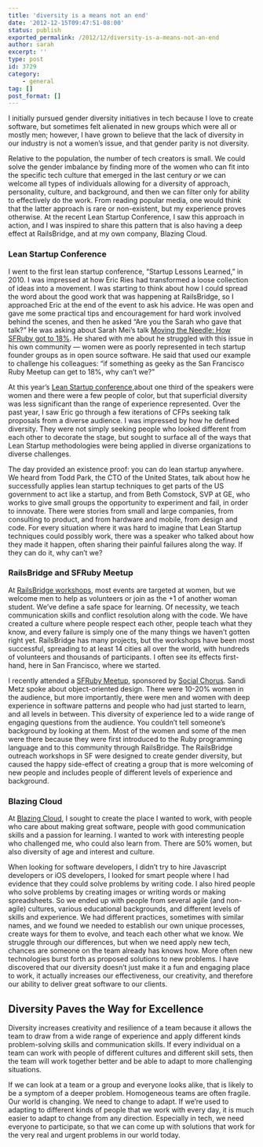 ```yaml
---
title: 'diversity is a means not an end'
date: '2012-12-15T09:47:51-08:00'
status: publish
exported_permalink: /2012/12/diversity-is-a-means-not-an-end
author: sarah
excerpt: ''
type: post
id: 3729
category:
    - general
tag: []
post_format: []
---
```

I initially pursued gender diversity initiatives in tech because I love to create software, but sometimes felt alienated in new groups which were all or mostly men; however, I have grown to believe that the lack of diversity in our industry is not a women’s issue, and that gender parity is not diversity.

Relative to the population, the number of tech creators is small. We could solve the gender imbalance by finding more of the women who can fit into the specific tech culture that emerged in the last century *or* we can welcome all types of individuals allowing for a diversity of approach, personality, culture, and background, and then we can filter only for ability to effectively do the work. From reading popular media, one would think that the latter approach is rare or non-existent, but my experience proves otherwise. At the recent Lean Startup Conference, I saw this approach in action, and I was inspired to share this pattern that is also having a deep effect at RailsBridge, and at my own company, Blazing Cloud.

### Lean Startup Conference

I went to the first lean startup conference, “Startup Lessons Learned,” in 2010. I was impressed at how Eric Ries had transformed a loose collection of ideas into a movement. I was starting to think about how I could spread the word about the good work that was happening at RailsBridge, so I approached Eric at the end of the event to ask his advice. He was open and gave me some practical tips and encouragement for hard work involved behind the scenes, and then he asked “Are you the Sarah who gave that talk?” He was asking about Sarah Mei’s talk [Moving the Needle: How SFRuby got to 18%](http://www.sarahmei.com/blog/2010/02/20/scale-8x-slides-posted/). He shared with me about he struggled with this issue in his own community — women were as poorly represented in tech startup founder groups as in open source software. He said that used our example to challenge his colleagues: “if something as geeky as the San Francisco Ruby Meetup can get to 18%, why can’t we?”

At this year’s [Lean Startup conference,](http://leanstartup.co/)about one third of the speakers were women and there were a few people of color, but that superficial diversity was less significant than the range of experience represented. Over the past year, I saw Eric go through a few iterations of CFPs seeking talk proposals from a diverse audience. I was impressed by how he defined diversity. They were not simply seeking people who looked different from each other to decorate the stage, but sought to surface all of the ways that Lean Startup methodologies were being applied in diverse organizations to diverse challenges.

The day provided an existence proof: you can do lean startup anywhere. We heard from Todd Park, the CTO of the United States, talk about how he successfully applies lean startup techniques to get parts of the US government to act like a startup, and from Beth Comstock, SVP at GE, who works to give small groups the opportunity to experiment and fail, in order to innovate. There were stories from small and large companies, from consulting to product, and from hardware and mobile, from design and code. For every situation where it was hard to imagine that Lean Startup techniques could possibly work, there was a speaker who talked about how they made it happen, often sharing their painful failures along the way. If they can do it, why can’t we?

### RailsBridge and SFRuby Meetup

At [RailsBridge workshops](http://workshops.railsbridge.org), most events are targeted at women, but we welcome men to help as volunteers or join as the +1 of another woman student. We’ve define a safe space for learning. Of necessity, we teach communication skills and conflict resolution along with the code. We have created a culture where people respect each other, people teach what they know, and every failure is simply one of the many things we haven’t gotten right yet. RailsBridge has many projects, but the workshops have been most successful, spreading to at least 14 cities all over the world, with hundreds of volunteers and thousands of participants. I often see its effects first-hand, here in San Francisco, where we started.

I recently attended a [SFRuby Meetup](http://www.sfruby.info/), sponsored by [Social Chorus](http://socialchorus.com/). Sandi Metz spoke about object-oriented design. There were 10-20% women in the audience, but more importantly, there were men and women with deep experience in software patterns and people who had just started to learn, and all levels in between. This diversity of experience led to a wide range of engaging questions from the audience. You couldn’t tell someone’s background by looking at them. Most of the women and some of the men were there because they were first introduced to the Ruby programming language and to this community through RailsBridge. The RailsBridge outreach workshops in SF were designed to create gender diversity, but caused the happy side-effect of creating a group that is more welcoming of new people and includes people of different levels of experience and background.

### Blazing Cloud

At [Blazing Cloud](http://blazingcloud.net), I sought to create the place I wanted to work, with people who care about making great software, people with good communication skills and a passion for learning. I wanted to work with interesting people who challenged me, who could also learn from. There are 50% women, but also diversity of age and interest and culture.

When looking for software developers, I didn’t try to hire Javascript developers or iOS developers, I looked for smart people where I had evidence that they could solve problems by writing code. I also hired people who solve problems by creating images or writing words or making spreadsheets. So we ended up with people from several agile (and non-agile) cultures, various educational backgrounds, and different levels of skills and experience. We had different practices, sometimes with similar names, and we found we needed to establish our own unique processes, create ways for them to evolve, and teach each other what we know. We struggle through our differences, but when we need apply new tech, chances are someone on the team already has knows how. More often new technologies burst forth as proposed solutions to new problems. I have discovered that our diversity doesn’t just make it a fun and engaging place to work, it actually increases our effectiveness, our creativity, and therefore our ability to deliver great software to our clients.

Diversity Paves the Way for Excellence
--------------------------------------

Diversity increases creativity and resilience of a team because it allows the team to draw from a wide range of experience and apply different kinds problem-solving skills and communication skills. If every individual on a team can work with people of different cultures and different skill sets, then the team will work together better and be able to adapt to more challenging situations.

If we can look at a team or a group and everyone looks alike, that is likely to be a symptom of a deeper problem. Homogeneous teams are often fragile. Our world is changing. We need to change to adapt. If we’re used to adapting to different kinds of people that we work with every day, it is much easier to adapt to change from any direction. Especially in tech, we need everyone to participate, so that we can come up with solutions that work for the very real and urgent problems in our world today.